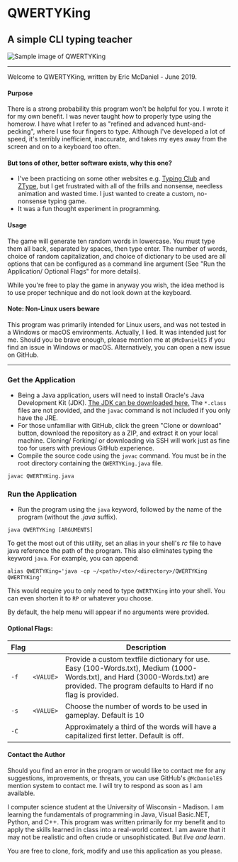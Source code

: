 # QWERTYKing
## A simple CLI typing teacher

![Sample image of QWERTYKing](https://i.imgur.com/vfSD7rf.png)

---

Welcome to QWERTYKing, written by Eric McDaniel - June 2019.

#### Purpose
There is a strong probability this program won't be helpful for you. I wrote it for my own benefit. I was never taught how to properly type using the homerow. I have what I refer to as "refined and advanced hunt-and-pecking", where I use four fingers to type. Although I've developed a lot of speed, it's terribly inefficient, inaccurate, and takes my eyes away from the screen and on to a keyboard too often.

#### But tons of other, better software exists, why this one?
+ I've been practicing on some other websites e.g. [Typing Club](https://www.typingclub.com/sportal/) and [ZType](https://zty.pe/), but I get frustrated with all of the frills and nonsense, needless animation and wasted time. I just wanted to create a custom, no-nonsense typing game.
+ It was a fun thought experiment in programming. 

#### Usage
The game will generate ten random words in lowercase. You must type them all back, separated by spaces, then type enter. The number of words, choice of random capitalization, and choice of dictionary to be used are all options that can be configured as a command line argument (See "Run the Application/ Optional Flags" for more details). 

While you're free to play the game in anyway you wish, the idea method is to use proper technique and do not look down at the keyboard.

#### Note: Non-Linux users beware
This program was primarily intended for Linux users, and was not tested in a Windows or macOS environments. Actually, I lied. It was intended just for me. Should you be brave enough, please mention me at `@McDanielES` if you find an issue in Windows or macOS. Alternatively, you can open a new issue on GitHub.

---

### Get the Application
+ Being a Java application, users will need to install Oracle's Java Development Kit (JDK). <a href="http://www.oracle.com/technetwork/java/javase/downloads/index.html">The JDK can be downloaded here.</a> The `*.class` files are not provided, and the `javac` command is not included if you only have the JRE.
+ For those unfamiliar with GitHub, click the green "Clone or download" button, download the repository as a ZIP, and extract it on your local machine. Cloning/ Forking/ or downloading via SSH will work just as fine too for users with previous GitHub experience.
+ Compile the source code using the `javac` command. You must be in the root directory containing the `QWERTYKing.java` file.
```
javac QWERTYKing.java
```

### Run the Application
+ Run the program using the `java` keyword, followed by the name of the program (without the <i>.java</i> suffix).
```
java QWERTYKing [ARGUMENTS]
```
To get the most out of this utility, set an alias in your shell's <i>rc</i> file to have java reference the path of the program. This also eliminates typing the keyword `java`. For example, you can append:
```
alias QWERTYKing='java -cp ~/<path>/<to>/<directory>/QWERTYKing QWERTYKing'
```
This would require you to only need to type `QWERTYKing` into your shell. You can even shorten it to `RP` or whatever you choose.

By default, the help menu will appear if no arguments were provided.

#### Optional Flags:
| Flag | | Description |
| --- | --- | --- |
| `-f` | `<VALUE>` | Provide a custom textfile dictionary for use. Easy (100-Words.txt), Medium (1000-Words.txt), and Hard (3000-Words.txt) are provided. The program defaults to Hard if no flag is provided. |
| `-s` | `<VALUE>` | Choose the number of words to be used in gameplay. Default is 10 |
| `-C` | | Approximately a third of the words will have a capitalized first letter. Default is off. |


#### Contact the Author
Should you find an error in the program or would like to contact me for any suggestions, improvements, or threats, you can use GitHub's `@McDanielES` mention system to contact me. I will try to respond as soon as I am available.

I computer science student at the University of Wisconsin - Madison. I am learning the fundamentals of programming in Java, Visual Basic.NET, Python, and C++. This program was written primarily for my benefit and to apply the skills learned in class into a real-world context. I am aware that it may not be realistic and often crude or unsophisticated. But <i>live and learn</i>.

You are free to clone, fork, modify and use this application as you please.